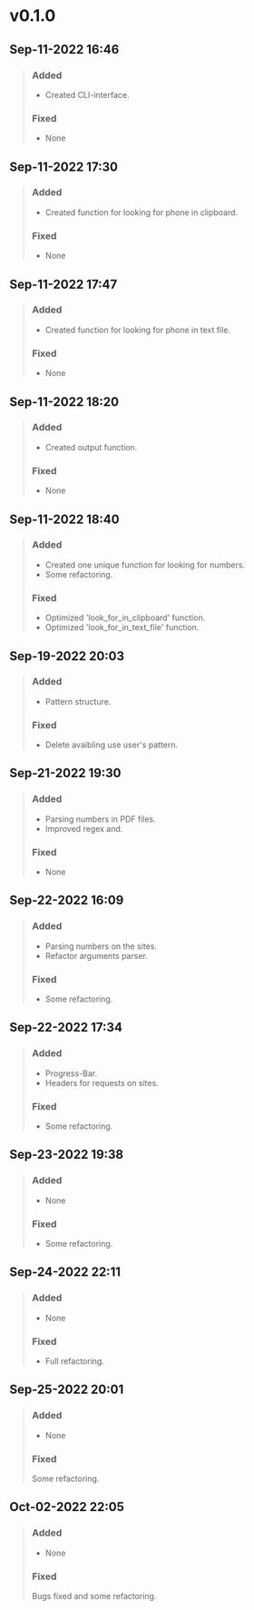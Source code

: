 # v0.1.0
## Sep-11-2022 16:46
> ### Added
> * Created CLI-interface.
> ### Fixed
> * None

## Sep-11-2022 17:30
> ### Added
> * Created function for looking for phone in clipboard.
> ### Fixed
> * None

## Sep-11-2022 17:47
> ### Added
> * Created function for looking for phone in text file.
> ### Fixed
> * None

## Sep-11-2022 18:20
> ### Added
> * Created output function.
> ### Fixed
> * None

## Sep-11-2022 18:40
> ### Added
> * Created one unique function for looking for numbers.
> * Some refactoring.
> ### Fixed
> * Optimized 'look_for_in_clipboard' function.
> * Optimized 'look_for_in_text_file' function.

## Sep-19-2022 20:03
> ### Added
> * Pattern structure.
> ### Fixed
> * Delete avaibling use user's pattern.

## Sep-21-2022 19:30
> ### Added
> * Parsing numbers in PDF files.
> * Improved regex and.
> ### Fixed
> * None

## Sep-22-2022 16:09
> ### Added
> * Parsing numbers on the sites.
> * Refactor arguments parser.
> ### Fixed
> * Some refactoring.

## Sep-22-2022 17:34
> ### Added
> * Progress-Bar.
> * Headers for requests on sites.
> ### Fixed
> * Some refactoring.

## Sep-23-2022 19:38
> ### Added
> * None
> ### Fixed
> * Some refactoring.

## Sep-24-2022 22:11
> ### Added
> * None
> ### Fixed
> * Full refactoring.

## Sep-25-2022 20:01
> ### Added
> * None
> ### Fixed
> Some refactoring.

## Oct-02-2022 22:05
> ### Added
> * None
> ### Fixed
> Bugs fixed and some refactoring.
